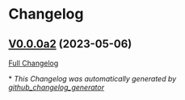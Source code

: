 # Changelog

## [V0.0.0a2](https://github.com/OpenVoiceOS/ovos-audio2ipa-plugin-wav2vec2espeak/tree/V0.0.0a2) (2023-05-06)

[Full Changelog](https://github.com/OpenVoiceOS/ovos-audio2ipa-plugin-wav2vec2espeak/compare/198b7460a063b5b4fb5fb2f844f1b1eba306c0f9...V0.0.0a2)



\* *This Changelog was automatically generated by [github_changelog_generator](https://github.com/github-changelog-generator/github-changelog-generator)*

